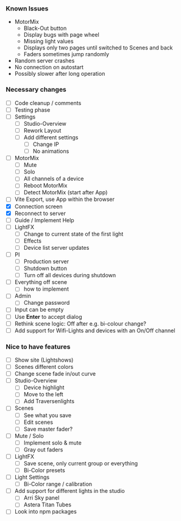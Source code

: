 ### Known Issues
- MotorMix
  - Black-Out button
  - Display bugs with page wheel
  - Missing light values
  - Displays only two pages until switched to Scenes and back
  - Faders sometimes jump randomly
- Random server crashes
- No connection on autostart
- Possibly slower after long operation

### Necessary changes
- [ ] Code cleanup / comments
- [ ] Testing phase
- [ ] Settings
  - [ ] Studio-Overview
  - [ ] Rework Layout
  - [ ] Add different settings
    - [ ] Change IP
    - [ ] No animations
- [ ] MotorMix
  - [ ] Mute
  - [ ] Solo
  - [ ] All channels of a device
  - [ ] Reboot MotorMix
  - [ ] Detect MotorMix (start after App)
- [ ] Vite Export, use App within the browser
- [x] Connection screen
- [x] Reconnect to server
- [ ] Guide / Implement Help
- [ ] LightFX
  - [ ] Change to current state of the first light
  - [ ] Effects
  - [ ] Device list server updates
- [ ] PI
  - [ ] Production server
  - [ ] Shutdown button
  - [ ] Turn off all devices during shutdown
- [ ] Everything off scene
  - [ ] how to implement
- [ ] Admin
  - [ ] Change password
- [ ] Input can be empty
- [ ] Use **Enter** to accept dialog
- [ ] Rethink scene logic: Off after e.g. bi-colour change?
- [ ] Add support for Wifi-Lights and devices with an On/Off channel  
  
### Nice to have features
- [ ] Show site (Lightshows)
- [ ] Scenes different colors
- [ ] Change scene fade in/out curve
- [ ] Studio-Overview
  - [ ] Device highlight
  - [ ] Move to the left
  - [ ] Add Traversenlights
- [ ] Scenes
  - [ ] See what you save
  - [ ] Edit scenes
  - [ ] Save master fader?
- [ ] Mute / Solo
  - [ ] Implement solo & mute
  - [ ] Gray out faders
- [ ] LightFX
  - [ ] Save scene, only current group or everything
  - [ ] Bi-Color presets
- [ ] Light Settings
  - [ ] Bi-Color range / calibration
- [ ] Add support for different lights in the studio
  - [ ] Arri Sky panel
  - [ ] Astera Titan Tubes
- [ ] Look into npm packages